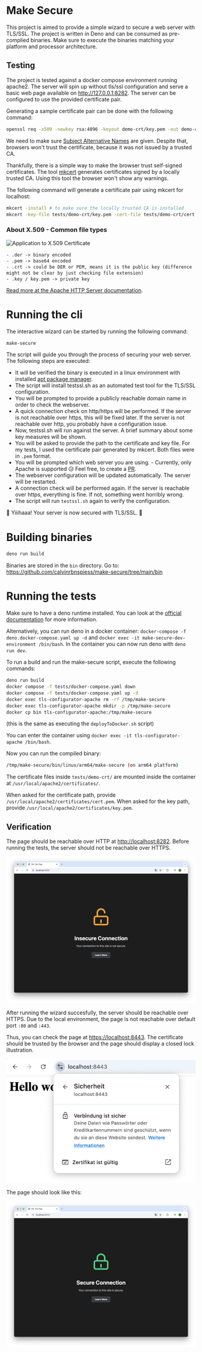 # Make Secure

This project is aimed to provide a simple wizard to secure a web server with TLS/SSL. The project is written in Deno and can be consumed as pre-complied binaries.
Make sure to execute the binaries matching your platform and processor architecture.

## Testing

The project is tested against a docker compose environment running apache2. The server will spin up without tls/ssl configuration and serve a basic web page available on http://127.0.0.1:8282. The server can be configured to use the provided certificate pair.

Generating a sample certificate pair can be done with the following command:

```bash
openssl req -x509 -newkey rsa:4096 -keyout demo-crt/key.pem -out demo-crt/cert.pem  -sha256 -days 3650 -nodes -subj "/C=DE/ST=Rhineland-Palatinate/L=SampleCity/O=SampleOrganization/CN=localhost" -addext "subjectAltName=DNS:localhost,DNS:*.localhost,IP:127.0.0.1"
```

We need to make sure [Subject Alternative Names](https://stackoverflow.com/a/66839523/13353068) are given. Despite that, browsers won't trust the certificate, because it was not issued by a trusted CA.

Thankfully, there is a simple way to make the browser trust self-signed certificates. The tool [mkcert](https://github.com/FiloSottile/mkcert) generates certificates signed by a locally trusted CA. Using this tool the browser won't show any warnings.

The following command will generate a certificate pair using mkcert for localhost:

```bash
mkcert -install # to make sure the locally trusted CA is installed
mkcert -key-file tests/demo-crt/key.pem -cert-file tests/demo-crt/cert.pem localhost 127.0.0.1 ::1 # generate a certificate pair for localhost
```

### About X.509 - Common file types

![Application to X.509 Certificate](https://i.sstatic.net/Ku0lg.png)

```plaintext
- .der -> binary encoded
- .pem -> base64 encoded
- .crt -> could be DER or PEM, means it is the public key (difference might not be clear by just checking file extension)
- .key / key.pem -> private key
```

[Read more at the Apache HTTP Server documentation](https://httpd.apache.org/docs/2.4/ssl/ssl_faq.html#aboutcerts).

# Running the cli

The interactive wizard can be started by running the following command:

```bash
make-secure
```

The script will guide you through the process of securing your web server. The following steps are executed:

- It will be verified the binary is executed in a linux environment with installed [apt package manager](https://manpages.ubuntu.com/manpages/xenial/man8/apt.8.html).
- The script will install testssl.sh as an automated test tool for the TLS/SSL configuration.
- You will be prompted to provide a publicly reachable domain name in order to check the webserver.
- A quick connection check on http/https will be performed. If the server is not reachable over https, this will be fixed later. If the server is not reachable over http, you probably have a configuration issue.
- Now, testssl.sh will run against the server. A brief summary about some key measures will be shown.
- You will be asked to provide the path to the certificate and key file. For my tests, I used the certificate pair generated by mkcert. Both files were in `.pem` format.
- You will be prompted which web server you are using. - Currently, only Apache is supported 😥 Feel free, to create a [PR](https://github.com/calvinrbnspiess/make-secure/pulls).
- The webserver configuration will be updated automatically. The server will be restarted.
- A connection check will be performed again. If the server is reachable over https, everything is fine. If not, something went horribly wrong.
- The script will run `testssl.sh` again to verify the configuration.

🎉 Yiiihaaa! Your server is now secured with TLS/SSL. 🎉

# Building binaries

```bash
deno run build
```

Binaries are stored in the `bin` directory. Go to: https://github.com/calvinrbnspiess/make-secure/tree/main/bin

# Running the tests

Make sure to have a deno runtime installed. You can look at the [official documentation](https://deno.land/manual/getting_started/installation) for more information.

Alternatively, you can run deno in a docker container: `docker-compose -f deno.docker-compose.yaml up -d` and `docker exec -it make-secure-dev-environment /bin/bash`. In the container you can now run deno with `deno run dev`.

To run a build and run the make-secure script, execute the following commands:

```bash
deno run build
docker compose -f tests/docker-compose.yaml down
docker compose -f tests/docker-compose.yaml up -d
docker exec tls-configurator-apache rm -rf /tmp/make-secure
docker exec tls-configurator-apache mkdir -p /tmp/make-secure
docker cp bin tls-configurator-apache:/tmp/make-secure
````
(this is the same as executing the `deployToDocker.sh` script)

You can enter the container using `docker exec -it tls-configurator-apache /bin/bash`.

Now you can run the compiled binary:

```bash
/tmp/make-secure/bin/linux/arm64/make-secure (on arm64 platform)
```

The certificate files inside `tests/demo-crt/` are mounted inside the container at `/usr/local/apache2/certificates/`.

When asked for the certificate path, provide `/usr/local/apache2/certificates/cert.pem`.
When asked for the key path, provide `/usr/local/apache2/certificates/key.pem`.

## Verification

The page should be reachable over HTTP at [http://localhost:8282](http://localhost:8282). Before running the tests, the server should not be reachable over HTTPS.

![Unsecure page](assets/testpage-unsecure.png)

After running the wizard succesfully, the server should be reachable over HTTPS. Due to the local environment, the page is not reachable over default port `:80` and `:443`.

Thus, you can check the page at [https://localhost:8443](https://localhost:8443). The certificate should be trusted by the browser and the page should display a closed lock illustration.

![Trusted certificate](assets/installed-certificate.png)

The page should look like this:

![Secure page](assets/testpage-secure.png)